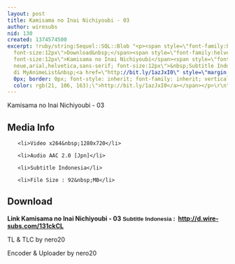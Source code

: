 ```yaml
---
layout: post
title: Kamisama no Inai Nichiyoubi - 03
author: wiresubs
nid: 130
created: 1374574500
excerpt: !ruby/string:Sequel::SQL::Blob "<p><span style=\"font-family:helvetica neue,arial,helvetica,sans-serif;
  font-size:12px\">Download&nbsp;</span><span style=\"font-family:helvetica neue,arial,helvetica,sans-serif;
  font-size:12px\">Kamisama no Inai Nichiyoubi</span><span style=\"font-family:helvetica
  neue,arial,helvetica,sans-serif; font-size:12px\">&nbsp;Subtitle Indonesia<br />\r\nPreview
  di MyAnimeList&nbsp;<a href=\"http://bit.ly/1azJxI0\" style=\"margin: 0px; padding:
  0px; border: 0px; font-style: inherit; font-family: inherit; vertical-align: baseline;
  color: rgb(21, 106, 163);\">http://bit.ly/1azJxI0</a></span></p>\r\n"
---
```

<p class="rtecenter">Kamisama no Inai Nichiyoubi - 03</p>

<h2>Media Info</h2>

<ul>
	<li>Video x264&nbsp;1280x720</li>
	<li>Audio AAC 2.0 [Jpn]</li>
	<li>Subtitle Indonesia</li>
	<li>File Size : 92&nbsp;MB</li>
</ul>

<h2>Download</h2>

<p><strong>Link&nbsp;Kamisama no Inai Nichiyoubi - 03</strong><strong><span style="background-color:rgb(255, 255, 255); font-family:sans-serif,arial,verdana,trebuchet ms; font-size:13px">&nbsp;Subtitle Indonesia</span><strong>&nbsp;:&nbsp; <a href="http://d.wire-subs.com/131ckCL">http://d.wire-subs.com/131ckCL</a></strong></strong></p>

<p>TL &amp; TLC by nero20<br />
Encoder &amp; Uploader by nero20</p>
